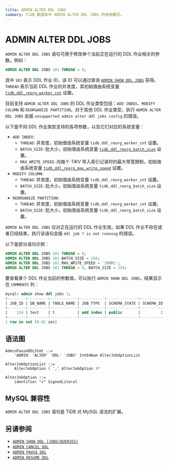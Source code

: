 ```yaml
---
title: ADMIN ALTER DDL JOBS
summary: TiDB 数据库中 ADMIN ALTER DDL JOBS 的使用概况。
---
```


# ADMIN ALTER DDL JOBS

`ADMIN ALTER DDL JOBS` 语句可用于修改单个当前正在运行的 DDL 作业相关的参数。例如：

```sql
ADMIN ALTER DDL JOBS 101 THREAD = 8;
```

其中 `101` 表示 DDL 作业 ID，该 ID 可以通过查询 [`ADMIN SHOW DDL JOBS`](/sql-statements/sql-statement-admin-show-ddl.md) 获得。`THREAD` 表示当前 DDL 作业的并发度，其初始值由系统变量 [`tidb_ddl_reorg_worker_cnt`](/system-variables.md#tidb_ddl_reorg_worker_cnt) 设置。

目前支持 `ADMIN ALTER DDL JOBS` 的 DDL 作业类型包括：`ADD INDEX`、`MODIFY COLUMN` 和 `REORGANIZE PARTITION`。对于其他 DDL 作业类型，执行 `ADMIN ALTER DDL JOBS` 会报 `unsupported admin alter ddl jobs config` 的错误。

以下是不同 DDL 作业类型支持的各项参数，以及它们对应的系统变量：
- `ADD INDEX`: 
  - `THREAD`: 并发度，初始值由系统变量 `tidb_ddl_reorg_worker_cnt` 设置。
  - `BATCH_SIZE`: 批大小，初始值由系统变量 [`tidb_ddl_reorg_batch_size`](/system-variables.md#tidb_ddl_reorg_batch_size) 设置。
  - `MAX_WRITE_SPEED`: 向每个 TiKV 导入索引记录时的最大带宽限制，初始值由系统变量  [`tidb_ddl_reorg_max_write_speed`](/system-variables.md#tidb_ddl_reorg_max_write_speed) 设置。
- `MODIFY COLUMN`:
  - `THREAD`: 并发度，初始值由系统变量 `tidb_ddl_reorg_worker_cnt` 设置。
  - `BATCH_SIZE`: 批大小，初始值由系统变量 `tidb_ddl_reorg_batch_size` 设置。
- `REORGANIZE PARTITION`:
  - `THREAD`: 并发度，初始值由系统变量 `tidb_ddl_reorg_worker_cnt` 设置。
  - `BATCH_SIZE`: 批大小，初始值由系统变量 `tidb_ddl_reorg_batch_size` 设置。

`ADMIN ALTER DDL JOBS` 仅对正在运行的 DDL 作业生效。如果 DDL 作业不存在或者已经结束，执行该语句会报 `ddl job ? is not running` 的错误。

以下是部分语句示例：

```sql
ADMIN ALTER DDL JOBS 101 THREAD = 8;
ADMIN ALTER DDL JOBS 101 BATCH_SIZE = 256;
ADMIN ALTER DDL JOBS 101 MAX_WRITE_SPEED = '200Mi';
ADMIN ALTER DDL JOBS 101 THREAD = 8, BATCH_SIZE = 256;
```

要查看某个 DDL 作业当前的参数值，可以执行 `ADMIN SHOW DDL JOBS`，结果显示在 `COMMENTS` 列：

```sql
mysql> admin show ddl jobs 1;
+--------+---------+------------+-----------+--------------+-----------+----------+-----------+----------------------------+----------------------------+----------------------------+--------+-----------------------+
| JOB_ID | DB_NAME | TABLE_NAME | JOB_TYPE  | SCHEMA_STATE | SCHEMA_ID | TABLE_ID | ROW_COUNT | CREATE_TIME                | START_TIME                 | END_TIME                   | STATE  | COMMENTS              |
+--------+---------+------------+-----------+--------------+-----------+----------+-----------+----------------------------+----------------------------+----------------------------+--------+-----------------------+
|    124 | test    | t          | add index | public       |         2 |      122 |         3 | 2024-11-15 11:17:06.213000 | 2024-11-15 11:17:06.213000 | 2024-11-15 11:17:08.363000 | synced | ingest, DXF, thread=8 |
+--------+---------+------------+-----------+--------------+-----------+----------+-----------+----------------------------+----------------------------+----------------------------+--------+-----------------------+
1 row in set (0.01 sec)
```

## 语法图

```ebnf+diagram
AdminPauseDDLStmt ::=
    'ADMIN' 'ALTER' 'DDL' 'JOBS' Int64Num AlterJobOptionList

AlterJobOptionList ::=
    AlterJobOption ( ',' AlterJobOption )*

AlterJobOption ::=
    identifier "=" SignedLiteral
```

## MySQL 兼容性

`ADMIN ALTER DDL JOBS` 语句是 TiDB 对 MySQL 语法的扩展。

## 另请参阅

* [`ADMIN SHOW DDL [JOBS|QUERIES]`](/sql-statements/sql-statement-admin-show-ddl.md)
* [`ADMIN CANCEL DDL`](/sql-statements/sql-statement-admin-cancel-ddl.md)
* [`ADMIN PAUSE DDL`](/sql-statements/sql-statement-admin-pause-ddl.md)
* [`ADMIN RESUME DDL`](/sql-statements/sql-statement-admin-resume-ddl.md)
